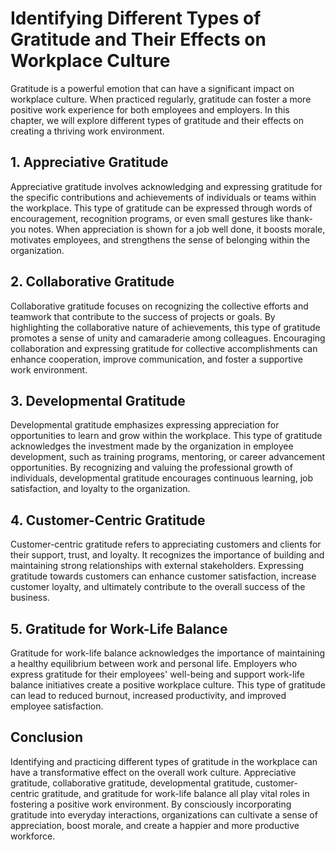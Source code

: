 Identifying Different Types of Gratitude and Their Effects on Workplace Culture
========================================================================================

Gratitude is a powerful emotion that can have a significant impact on workplace culture. When practiced regularly, gratitude can foster a more positive work experience for both employees and employers. In this chapter, we will explore different types of gratitude and their effects on creating a thriving work environment.

1\. Appreciative Gratitude
-------------------------

Appreciative gratitude involves acknowledging and expressing gratitude for the specific contributions and achievements of individuals or teams within the workplace. This type of gratitude can be expressed through words of encouragement, recognition programs, or even small gestures like thank-you notes. When appreciation is shown for a job well done, it boosts morale, motivates employees, and strengthens the sense of belonging within the organization.

2\. Collaborative Gratitude
--------------------------

Collaborative gratitude focuses on recognizing the collective efforts and teamwork that contribute to the success of projects or goals. By highlighting the collaborative nature of achievements, this type of gratitude promotes a sense of unity and camaraderie among colleagues. Encouraging collaboration and expressing gratitude for collective accomplishments can enhance cooperation, improve communication, and foster a supportive work environment.

3\. Developmental Gratitude
--------------------------

Developmental gratitude emphasizes expressing appreciation for opportunities to learn and grow within the workplace. This type of gratitude acknowledges the investment made by the organization in employee development, such as training programs, mentoring, or career advancement opportunities. By recognizing and valuing the professional growth of individuals, developmental gratitude encourages continuous learning, job satisfaction, and loyalty to the organization.

4\. Customer-Centric Gratitude
-----------------------------

Customer-centric gratitude refers to appreciating customers and clients for their support, trust, and loyalty. It recognizes the importance of building and maintaining strong relationships with external stakeholders. Expressing gratitude towards customers can enhance customer satisfaction, increase customer loyalty, and ultimately contribute to the overall success of the business.

5\. Gratitude for Work-Life Balance
----------------------------------

Gratitude for work-life balance acknowledges the importance of maintaining a healthy equilibrium between work and personal life. Employers who express gratitude for their employees' well-being and support work-life balance initiatives create a positive workplace culture. This type of gratitude can lead to reduced burnout, increased productivity, and improved employee satisfaction.

Conclusion
----------

Identifying and practicing different types of gratitude in the workplace can have a transformative effect on the overall work culture. Appreciative gratitude, collaborative gratitude, developmental gratitude, customer-centric gratitude, and gratitude for work-life balance all play vital roles in fostering a positive work environment. By consciously incorporating gratitude into everyday interactions, organizations can cultivate a sense of appreciation, boost morale, and create a happier and more productive workforce.
